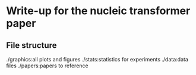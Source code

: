 # Write-up for the nucleic transformer paper

## File structure

./graphics:all plots and figures
./stats:statistics for experiments
./data:data files
./papers:papers to reference
